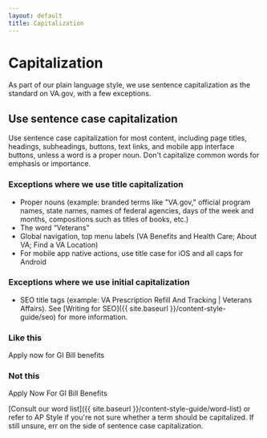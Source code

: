 ```yaml
---
layout: default
title: Capitalization
---
```


# Capitalization

As part of our plain language style, we use sentence capitalization as the standard on VA.gov, with a few exceptions.

## Use sentence case capitalization

Use sentence case capitalization for most content, including page titles, headings, subheadings, buttons, text links, and mobile app interface buttons, unless a word is a proper noun. Don't capitalize common words for emphasis or importance.

### Exceptions where we use title capitalization

- Proper nouns (example: branded terms like "VA.gov," official program names, state names, names of federal agencies, days of the week and months, compositions such as titles of books, etc.)
- The word “Veterans”
- Global navigation, top menu labels (VA Benefits and Health Care; About VA; Find a VA Location)
- For mobile app native actions, use title case for iOS and all caps for Android

### Exceptions where we use initial capitalization
- SEO title tags (example: VA Prescription Refill And Tracking \| Veterans Affairs). See [Writing for SEO]({{ site.baseurl }}/content-style-guide/seo) for more information.

<div class="do-dont">
<div class="do-dont__do">
<h3 class="do-dont__heading">Like this</h3>
<div class="do-dont__content" markdown="1">
Apply now for GI Bill benefits
</div>
</div>
<div class="do-dont__dont">
<h3 class="do-dont__heading">Not this</h3>
<div class="do-dont__content" markdown="1">
Apply Now For GI Bill Benefits
</div>
</div>
</div>

[Consult our word list]({{ site.baseurl }}/content-style-guide/word-list) or refer to AP Style if you're not sure whether a term should be capitalized. If still unsure, err on the side of sentence case capitalization.
